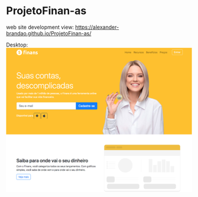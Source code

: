 # ProjetoFinan-as
web site development
view: https://alexander-brandao.github.io/ProjetoFinan-as/

<p> Desktop:
<img weith="600" heiht="400" src="https://raw.githubusercontent.com/alexander-brandao/ProjetoFinan-as/main/img/desktop.png"
</p>

